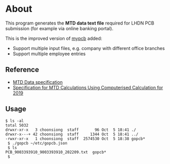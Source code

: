 # About

This program generates the __MTD data text file__ required for LHDN PCB submission (for example via online banking portal).

This is the improved version of [mypcb](https://github.com/choonsiong/mypcb) added:
- Support multiple input files, e.g. company with different office branches
- Support multiple employee entries

## Reference

- [MTD Data specification](http://lampiran1.hasil.gov.my/pdf/pdfam/FormatDataCP39BI.pdf)
- [Specification for MTD Calculations Using Computerised Calculation for 2019](http://lampiran1.hasil.gov.my/pdf/pdfam/Spesifikasi_Kaedah_Pengiraan_Berkomputer_PCB_2019.pdf)

## Usage

```
$ ls -al
total 5032
drwxr-xr-x   3 choonsiong  staff       96 Oct  5 18:41 ./
drwxr-x---+ 42 choonsiong  staff     1344 Oct  5 18:41 ../
-rwxr-xr-x   1 choonsiong  staff  2574530 Oct  5 18:38 gopcb*
 $ ./gopcb ~/etc/gopcb.json 
 $ ls
PCB_9003393910_9003393910_202209.txt  gopcb*
 $    
```